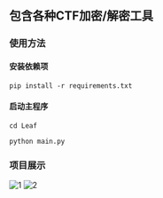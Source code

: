 ## 包含各种CTF加密/解密工具

### 使用方法
#### 安装依赖项
`pip install -r requirements.txt`
#### 启动主程序
`cd Leaf`

`python main.py`

### 项目展示

![1](https://github.com/LeafBackAut/CTF-tools/assets/107784402/b6373d5f-0dc2-4cc8-a8fe-133e938adb29)
![2](https://github.com/LeafBackAut/CTF-tools/assets/107784402/aa1a75b9-cde4-4552-a8c6-abfeaa97a91d)
